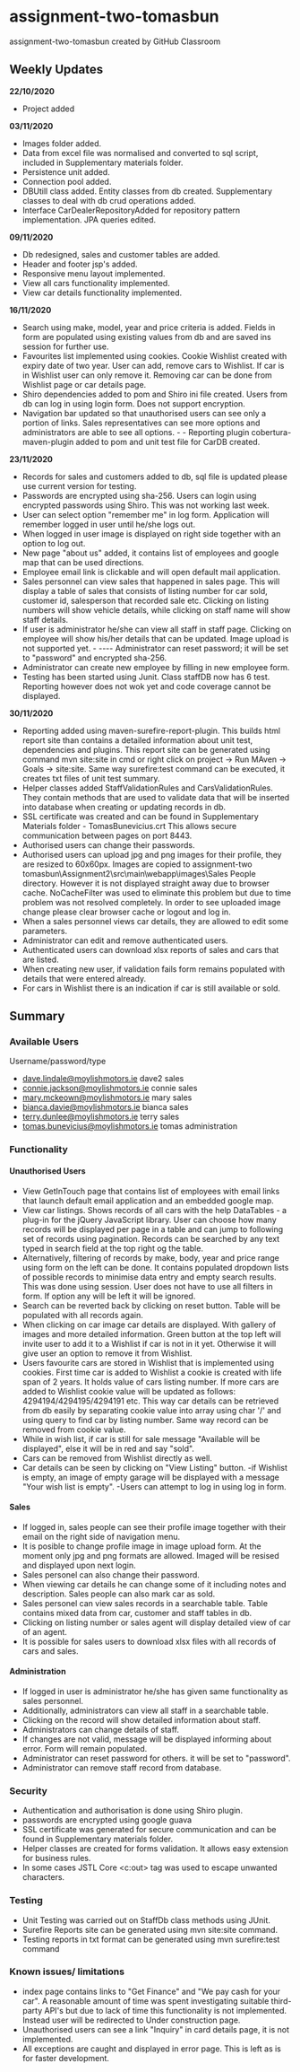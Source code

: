 # assignment-two-tomasbun
assignment-two-tomasbun created by GitHub Classroom
## Weekly Updates 

**22/10/2020**
- Project added

**03/11/2020** 
-	Images folder added.
-	Data from excel file was normalised and converted to sql script, included in Supplementary materials folder.
-	Persistence unit added.
-	Connection pool added.
-	DBUtill class added. Entity classes from db created. Supplementary classes to deal with db crud operations added.
-	Interface CarDealerRepositoryAdded for repository pattern implementation. JPA queries edited.


**09/11/2020**
-	Db redesigned, sales and customer tables are added.
-	Header and footer jsp's added.
-	Responsive menu layout implemented.
-	View all cars functionality implemented.
-	View car details functionality implemented.



**16/11/2020**
-	Search using make, model, year and price criteria is added. Fields in form are populated using existing values from db and are saved ins session for further use.
-	Favourites list implemented using cookies. Cookie Wishlist created with expiry date of two year. User can add, remove cars to Wishlist. If car is in Wishlist user can only remove it. Removing car can be done from Wishlist page or car details page.
-	Shiro dependencies added to pom and Shiro ini file created. Users from db can log in using login form. Does not support encryption.
-	Navigation bar updated so that unauthorised users can see only a portion of links. Sales representatives can see more options and administrators are able to see all options. - - Reporting plugin cobertura-maven-plugin added to pom and unit test file for CarDB created.


**23/11/2020**
-	Records for sales and customers added to db, sql file is updated please use current version for testing.
-	Passwords are encrypted using sha-256. Users can login using encrypted passwords using Shiro. This was not working last week.
-	User can select option "remember me" in log form. Application will remember logged in user until he/she logs out.
-	When logged in user image is displayed on right side together with an option to log out.
-	New page "about us" added, it contains list of employees and google map that can be used directions.
-	Employee email link is clickable and will open default mail application.
-	Sales personnel can view sales that happened in sales page. This will display a table of sales that consists of listing number for car sold, customer id, salesperson that recorded sale etc. Clicking on listing numbers will show vehicle details, while clicking on staff name will show staff details.
-	If user is administrator he/she can view all staff in staff page. Clicking on employee will show his/her details that can be updated. Image upload is not supported yet. - ---- Administrator can reset password; it will be set to "password" and encrypted sha-256.
-	Administrator can create new employee by filling in new employee form.
-	Testing has been started using Junit. Class staffDB now has 6 test. Reporting however does not wok yet and code coverage cannot be displayed.


**30/11/2020**
-	Reporting added using maven-surefire-report-plugin. This builds html report site than contains a detailed information about unit test, dependencies and plugins. This report site can be generated using command mvn site:site in cmd or right click on project -> Run MAven -> Goals -> site:site. Same way surefire:test command can be executed, it creates txt files of unit test summary.
-	Helper classes added StaffValidationRules and CarsValidationRules. They contain methods that are used to validate data that will be inserted into database when creating or updating records in db.
-	SSL certificate was created and can be found in Supplementary Materials folder - TomasBunevicius.crt This allows secure communication between pages on port 8443.
-	Authorised users can change their passwords.
-	Authorised users can upload jpg and png images for their profile, they are resized to 60x60px. Images are copied to assignment-two tomasbun\Assignment2\src\main\webapp\images\Sales People directory. However it is not displayed straight away due to browser cache. NoCacheFilter was used to eliminate this problem but due to time problem was not resolved completely. In order to see uploaded image change please clear browser cache or logout and log in.
-	When a sales personnel views car details, they are allowed to edit some parameters.
-	Administrator can edit and remove authenticated users.
-	Authenticated users can download xlsx reports of sales and cars that are listed.
-	When creating new user, if validation fails form remains populated with details that were entered already.
-	For cars in Wishlist there is an indication if car is still available or sold.
## Summary
### Available Users
Username/password/type
- dave.lindale@moylishmotors.ie       dave2     sales
- connie.jackson@moylishmotors.ie     connie    sales
- mary.mckeown@moylishmotors.ie       mary      sales
- bianca.davie@moylishmotors.ie       bianca    sales
- terry.dunlee@moylishmotors.ie       terry     sales
- tomas.bunevicius@moylishmotors.ie   tomas     administration

### Functionality
#### Unauthorised Users
-	View GetInTouch page that contains list of employees with email links that launch default email application and an embedded google map.
-	View car listings. Shows records of all cars with the help DataTables - a plug-in for the jQuery JavaScript library. User can choose how many records will be displayed per page in a table and can jump to following set of records using pagination. Records can be searched by any text typed in search field at the top right og the table.
-	Alternatively, filtering of records by make, body, year and price range using form on the left can be done. It contains populated dropdown lists of possible records to minimise data entry and empty search results. This was done using session. User does not have to use all filters in form. If option any will be left it will be ignored.
-	Search can be reverted back by clicking on reset button. Table will be populated with all records again.
-	When clicking on car image car details are displayed. With gallery of images and more detailed information. Green button at the top left will invite user to add it to a Wishlist if car is not in it yet. Otherwise it will give user an option to remove it from Wishlist.
-	Users favourite cars are stored in Wishlist that is implemented using cookies. First time car is added to Wishlist a cookie is created with life span of 2 years. It holds value of cars listing number. If more cars are added to Wishlist cookie value will be updated as follows: 4294194/4294195/4294191 etc. This way car details can be retrieved from db easily by separating cookie value into array using char '/' and using query to find car by listing number. Same way record can be removed from cookie value.
-	While in wish list, if car is still for sale message "Available will be displayed", else it will be in red and say "sold".
-	Cars can be removed from Wishlist directly as well.
-	Car details can be seen by clicking on "View Listing" button. -if Wishlist is empty, an image of empty garage will be displayed with a message "Your wish list is empty". -Users can attempt to log in using log in form.
#### Sales 
-	If logged in, sales people can see their profile image together with their email on the right side of navigation menu.
-	It is posible to change profile image in image upload form. At the moment only jpg and png formats are allowed. Imaged will be resised and displayed upon next login.
-	Sales personel can also change their password.
-	When viewing car details he can change some of it including notes and description. Sales people can also mark car as sold.
-	Sales personel can view sales records in a searchable table. Table contains mixed data from car, customer and staff tables in db.
-	Clicking on listing number or sales agent will display detailed view of car of an agent.
-	It is possible for sales users to download xlsx files with all records of cars and sales.
#### Administration
-	If logged in user is administrator he/she has given same functionality as sales personnel.
-	Additionally, administrators can view all staff in a searchable table.
-	Clicking on the record will show detailed information about staff.
-	Administrators can change details of staff.
-	If changes are not valid, message will be displayed informing about error. Form will remain populated.
-	Administrator can reset password for others. it will be set to "password".
-	Administrator can remove staff record from database.
### Security
-	Authentication and authorisation is done using Shiro plugin.
-	passwords are encrypted using google guava
-	SSL certificate was generated for secure communication and can be found in Supplementary materials folder.
-	Helper classes are created for forms validation. It allows easy extension for business rules.
- In some cases JSTL Core <c:out> tag was used to escape unwanted characters.
### Testing 
- Unit Testing was carried out on StaffDb class methods using JUnit.
- Surefire Reports site can be generated using mvn site:site command. 
- Testing reports in txt format can be generated using mvn surefire:test command
### Known issues/ limitations
-	index page contains links to "Get Finance" and "We pay cash for your car". A reasonable amount of time was spent investigating suitable third-party API's but due to lack of time this functionality is not implemented. Instead user will be redirected to Under construction page.
-	Unauthorised users can see a link "Inquiry" in card details page, it is not implemented.
-	All exceptions are caught and displayed in error page. This is left as is for faster development.

